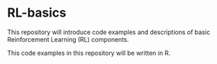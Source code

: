 # RL-basics

This repository will introduce code examples and descriptions of basic Reinforcement Learning (RL) components.

This code examples in this repository will be written in R.
